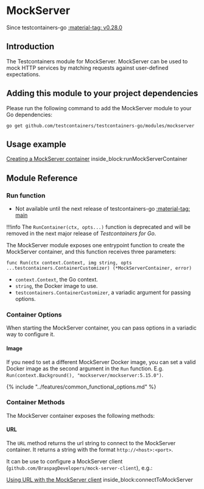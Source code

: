 # MockServer

Since testcontainers-go <a href="https://github.com/testcontainers/testcontainers-go/releases/tag/v0.28.0"><span class="tc-version">:material-tag: v0.28.0</span></a>

## Introduction

The Testcontainers module for MockServer. MockServer can be used to mock HTTP services by matching requests against user-defined expectations.

## Adding this module to your project dependencies

Please run the following command to add the MockServer module to your Go dependencies:

```
go get github.com/testcontainers/testcontainers-go/modules/mockserver
```

## Usage example

<!--codeinclude-->
[Creating a MockServer container](../../modules/mockserver/examples_test.go) inside_block:runMockServerContainer
<!--/codeinclude-->

## Module Reference

### Run function

- Not available until the next release of testcontainers-go <a href="https://github.com/testcontainers/testcontainers-go"><span class="tc-version">:material-tag: main</span></a>

!!!info
    The `RunContainer(ctx, opts...)` function is deprecated and will be removed in the next major release of _Testcontainers for Go_.

The MockServer module exposes one entrypoint function to create the MockServer container, and this function receives three parameters:

```golang
func Run(ctx context.Context, img string, opts ...testcontainers.ContainerCustomizer) (*MockServerContainer, error)
```

- `context.Context`, the Go context.
- `string`, the Docker image to use.
- `testcontainers.ContainerCustomizer`, a variadic argument for passing options.

### Container Options

When starting the MockServer container, you can pass options in a variadic way to configure it.

#### Image

If you need to set a different MockServer Docker image, you can set a valid Docker image as the second argument in the `Run` function.
E.g. `Run(context.Background(), "mockserver/mockserver:5.15.0")`.

{% include "../features/common_functional_options.md" %}

### Container Methods

The MockServer container exposes the following methods:

#### URL

The `URL` method returns the url string to connect to the MockServer container.
It returns a string with the format `http://<host>:<port>`.

It can be use to configure a MockServer client (`github.com/BraspagDevelopers/mock-server-client`), e.g.:

<!--codeinclude-->
[Using URL with the MockServer client](../../modules/mockserver/examples_test.go) inside_block:connectToMockServer
<!--/codeinclude-->
